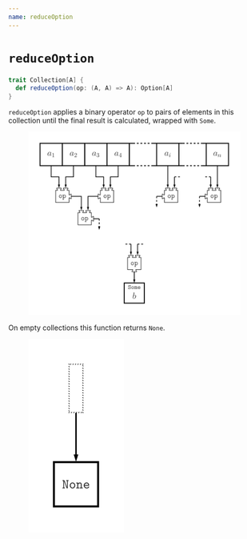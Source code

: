 ```yaml
---
name: reduceOption
---
```


# `reduceOption`

~~~ scala
trait Collection[A] {
  def reduceOption(op: (A, A) => A): Option[A]
}
~~~

`reduceOption` applies a binary operator `op` to pairs of elements in this collection until the final result is calculated, wrapped with `Some`.

<figure class="diagram">
  <img src="images/reduceOption.svg" alt="reduceOption function">
  <!-- <figcaption class="diagram-desc"></figcaption> -->
</figure>

On empty collections this function returns `None`.

<figure class="diagram">
  <img src="images/reduceOption.2.svg" alt="reduceOption function">
  <!-- <figcaption class="diagram-desc"></figcaption> -->
</figure>
